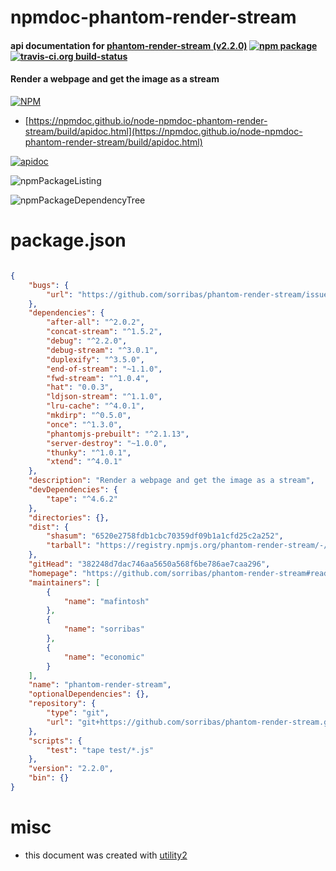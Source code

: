 # npmdoc-phantom-render-stream

#### api documentation for  [phantom-render-stream (v2.2.0)](https://github.com/sorribas/phantom-render-stream#readme)  [![npm package](https://img.shields.io/npm/v/npmdoc-phantom-render-stream.svg?style=flat-square)](https://www.npmjs.org/package/npmdoc-phantom-render-stream) [![travis-ci.org build-status](https://api.travis-ci.org/npmdoc/node-npmdoc-phantom-render-stream.svg)](https://travis-ci.org/npmdoc/node-npmdoc-phantom-render-stream)

#### Render a webpage and get the image as a stream

[![NPM](https://nodei.co/npm/phantom-render-stream.png?downloads=true&downloadRank=true&stars=true)](https://www.npmjs.com/package/phantom-render-stream)

- [https://npmdoc.github.io/node-npmdoc-phantom-render-stream/build/apidoc.html](https://npmdoc.github.io/node-npmdoc-phantom-render-stream/build/apidoc.html)

[![apidoc](https://npmdoc.github.io/node-npmdoc-phantom-render-stream/build/screenCapture.buildCi.browser.%252Ftmp%252Fbuild%252Fapidoc.html.png)](https://npmdoc.github.io/node-npmdoc-phantom-render-stream/build/apidoc.html)

![npmPackageListing](https://npmdoc.github.io/node-npmdoc-phantom-render-stream/build/screenCapture.npmPackageListing.svg)

![npmPackageDependencyTree](https://npmdoc.github.io/node-npmdoc-phantom-render-stream/build/screenCapture.npmPackageDependencyTree.svg)



# package.json

```json

{
    "bugs": {
        "url": "https://github.com/sorribas/phantom-render-stream/issues"
    },
    "dependencies": {
        "after-all": "^2.0.2",
        "concat-stream": "^1.5.2",
        "debug": "^2.2.0",
        "debug-stream": "^3.0.1",
        "duplexify": "^3.5.0",
        "end-of-stream": "~1.1.0",
        "fwd-stream": "^1.0.4",
        "hat": "0.0.3",
        "ldjson-stream": "^1.1.0",
        "lru-cache": "^4.0.1",
        "mkdirp": "^0.5.0",
        "once": "^1.3.0",
        "phantomjs-prebuilt": "^2.1.13",
        "server-destroy": "~1.0.0",
        "thunky": "^1.0.1",
        "xtend": "^4.0.1"
    },
    "description": "Render a webpage and get the image as a stream",
    "devDependencies": {
        "tape": "^4.6.2"
    },
    "directories": {},
    "dist": {
        "shasum": "6520e2758fdb1cbc70359df09b1a1cfd25c2a252",
        "tarball": "https://registry.npmjs.org/phantom-render-stream/-/phantom-render-stream-2.2.0.tgz"
    },
    "gitHead": "382248d7dac746aa5650a568f6be786ae7caa296",
    "homepage": "https://github.com/sorribas/phantom-render-stream#readme",
    "maintainers": [
        {
            "name": "mafintosh"
        },
        {
            "name": "sorribas"
        },
        {
            "name": "economic"
        }
    ],
    "name": "phantom-render-stream",
    "optionalDependencies": {},
    "repository": {
        "type": "git",
        "url": "git+https://github.com/sorribas/phantom-render-stream.git"
    },
    "scripts": {
        "test": "tape test/*.js"
    },
    "version": "2.2.0",
    "bin": {}
}
```



# misc
- this document was created with [utility2](https://github.com/kaizhu256/node-utility2)
